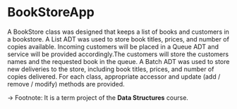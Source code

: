 # BookStoreApp
A BookStore class was designed that keeps a list of books and customers in a bookstore. A List ADT was used to store book titles, prices, and number of copies available. Incoming customers will be placed in a Queue ADT and service will be provided accordingly.The customers will store the customers names and the requested book in the queue. A Batch ADT was used to store new deliveries to the store, including book titles, prices, and number of copies delivered. For each class, appropriate accessor and update (add / remove / modify) methods are provided.

-> Footnote: It is a term project of the <b> Data Structures</b> course.

